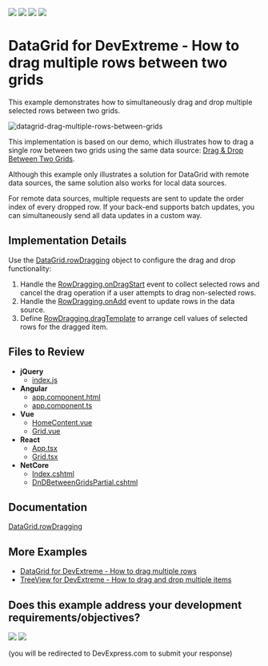 <!-- default badges list -->
![](https://img.shields.io/endpoint?url=https://codecentral.devexpress.com/api/v1/VersionRange/629412578/22.2.3%2B)
[![](https://img.shields.io/badge/Open_in_DevExpress_Support_Center-FF7200?style=flat-square&logo=DevExpress&logoColor=white)](https://supportcenter.devexpress.com/ticket/details/T1160747)
[![](https://img.shields.io/badge/📖_How_to_use_DevExpress_Examples-e9f6fc?style=flat-square)](https://docs.devexpress.com/GeneralInformation/403183)
[![](https://img.shields.io/badge/💬_Leave_Feedback-feecdd?style=flat-square)](#does-this-example-address-your-development-requirementsobjectives)
<!-- default badges end -->
# DataGrid for DevExtreme - How to drag multiple rows between two grids

This example demonstrates how to simultaneously drag and drop multiple selected rows between two grids.

![datagrid-drag-multiple-rows-between-grids](https://user-images.githubusercontent.com/21377435/232749557-c2557670-e658-4680-a58c-35092a9529f7.gif)

This implementation is based on our demo, which illustrates how to drag a single row between two grids using the same data source: [Drag & Drop Between Two Grids](https://js.devexpress.com/Demos/WidgetsGallery/Demo/DataGrid/DnDBetweenGrids/jQuery/Light/).

Although this example only illustrates a solution for DataGrid with remote data sources, the same solution also works for local data sources.

For remote data sources, multiple requests are sent to update the order index of every dropped row. If your back-end supports batch updates, you can simultaneously send all data updates in a custom way.

## Implementation Details

Use the [DataGrid.rowDragging](https://js.devexpress.com/Documentation/ApiReference/UI_Components/dxDataGrid/Configuration/rowDragging/) object to configure the drag and drop functionality:
1) Handle the [RowDragging.onDragStart](https://js.devexpress.com/Documentation/ApiReference/UI_Components/dxDataGrid/Configuration/rowDragging/#onDragStart) event to collect selected rows and cancel the drag operation if a user attempts to drag non-selected rows.
2) Handle the [RowDragging.onAdd](https://js.devexpress.com/Documentation/ApiReference/UI_Components/dxDataGrid/Configuration/rowDragging/#onAdd) event to update rows in the data source.
3) Define [RowDragging.dragTemplate](https://js.devexpress.com/Documentation/ApiReference/UI_Components/dxDataGrid/Configuration/rowDragging/#dragTemplate) to arrange cell values of selected rows for the dragged item.

## Files to Review

- **jQuery**
    - [index.js](jQuery/src/index.js)
- **Angular**
    - [app.component.html](Angular/src/app/app.component.html)
    - [app.component.ts](Angular/src/app/app.component.ts)
- **Vue**
    - [HomeContent.vue](Vue/src/components/HomeContent.vue)
    - [Grid.vue](Vue/src/components/Grid.vue)
- **React**
    - [App.tsx](React/src/App.tsx)
    - [Grid.tsx](React/src/Grid.tsx)
- **NetCore**    
    - [Index.cshtml](ASP.NET%20Core/Views/Home/Index.cshtml)
    - [DnDBetweenGridsPartial.cshtml](ASP.NET%20Core/Views/Home/DnDBetweenGridsPartial.cshtml)

## Documentation

[DataGrid.rowDragging](https://js.devexpress.com/Documentation/ApiReference/UI_Components/dxDataGrid/Configuration/rowDragging/)

## More Examples
- [DataGrid for DevExtreme - How to drag multiple rows](https://github.com/DevExpress-Examples/devextreme-datagrid-drag-multiple-rows)
- [TreeView for DevExtreme - How to drag and drop multiple items](https://github.com/DevExpress-Examples/devextreme-treeview-drag-and-drop-multiple-items)
<!-- feedback -->
## Does this example address your development requirements/objectives?

[<img src="https://www.devexpress.com/support/examples/i/yes-button.svg"/>](https://www.devexpress.com/support/examples/survey.xml?utm_source=github&utm_campaign=devextreme-datagrid-drag-multiple-rows-between-grids&~~~was_helpful=yes) [<img src="https://www.devexpress.com/support/examples/i/no-button.svg"/>](https://www.devexpress.com/support/examples/survey.xml?utm_source=github&utm_campaign=devextreme-datagrid-drag-multiple-rows-between-grids&~~~was_helpful=no)

(you will be redirected to DevExpress.com to submit your response)
<!-- feedback end -->
